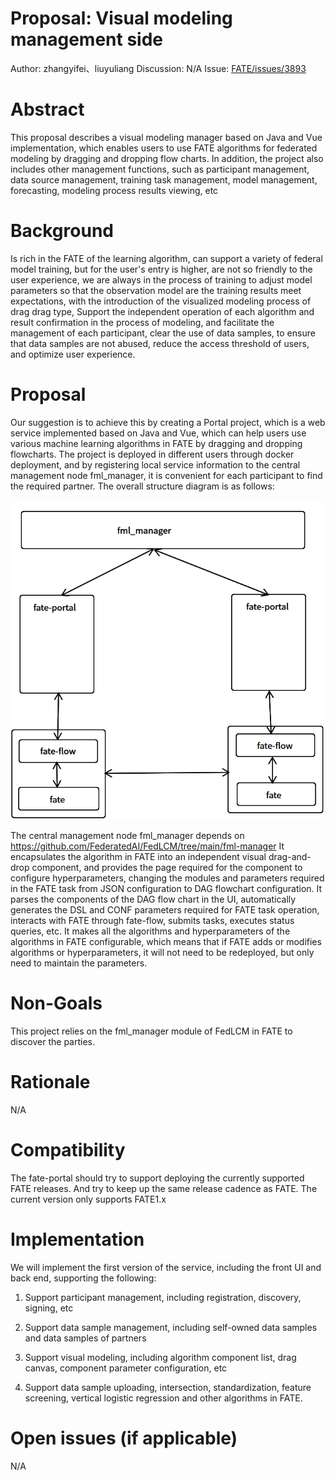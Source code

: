 # Proposal: Visual modeling management side #
Author: zhangyifei、liuyuliang
Discussion: N/A
Issue: [FATE/issues/3893](https://github.com/FederatedAI/FATE/issues/3893)

# Abstract #
This proposal describes a visual modeling manager based on Java and Vue implementation, which enables users to use FATE algorithms for federated modeling by dragging and dropping flow charts. In addition, the project also includes other management functions, such as participant management, data source management, training task management, model management, forecasting, modeling process results viewing, etc

# Background #
Is rich in the FATE of the learning algorithm, can support a variety of federal model training, but for the user's entry is higher, are not so friendly to the user experience, we are always in the process of training to adjust model parameters so that the observation model are the training results meet expectations, with the introduction of the visualized modeling process of drag drag type, Support the independent operation of each algorithm and result confirmation in the process of modeling, and facilitate the management of each participant, clear the use of data samples, to ensure that data samples are not abused, reduce the access threshold of users, and optimize user experience.

# Proposal #
Our suggestion is to achieve this by creating a Portal project, which is a web service implemented based on Java and Vue, which can help users use various machine learning algorithms in FATE by dragging and dropping flowcharts. The project is deployed in different users through docker deployment, and by registering local service information to the central management node fml_manager, it is convenient for each participant to find the required partner.
The overall structure diagram is as follows:

<div style="text-align:center">
<img src="./images/fate-portal-v.png"  alt="" width="1000"/>
</div>

The central management node fml_manager depends on https://github.com/FederatedAI/FedLCM/tree/main/fml-manager
It encapsulates the algorithm in FATE into an independent visual drag-and-drop component, and provides the page required for the component to configure hyperparameters, changing the modules and parameters required in the FATE task from JSON configuration to DAG flowchart configuration.
It parses the components of the DAG flow chart in the UI, automatically generates the DSL and CONF parameters required for FATE task operation, interacts with FATE through fate-flow, submits tasks, executes status queries, etc.
It makes all the algorithms and hyperparameters of the algorithms in FATE configurable, which means that if FATE adds or modifies algorithms or hyperparameters, it will not need to be redeployed, but only need to maintain the parameters.

# Non-Goals #
This project relies on the fml_manager module of FedLCM in FATE to discover the parties.

# Rationale #
N/A

# Compatibility #
The fate-portal should try to support deploying the currently supported FATE releases. And try to keep up the same release cadence as FATE.
The current version only supports FATE1.x

# Implementation #
We will implement the first version of the service, including the front UI and back end, supporting the following:

1. Support participant management, including registration, discovery, signing, etc

2. Support data sample management, including self-owned data samples and data samples of partners

3. Support visual modeling, including algorithm component list, drag canvas, component parameter configuration, etc

4. Support data sample uploading, intersection, standardization, feature screening, vertical logistic regression and other algorithms in FATE.

# Open issues (if applicable) #
N/A

